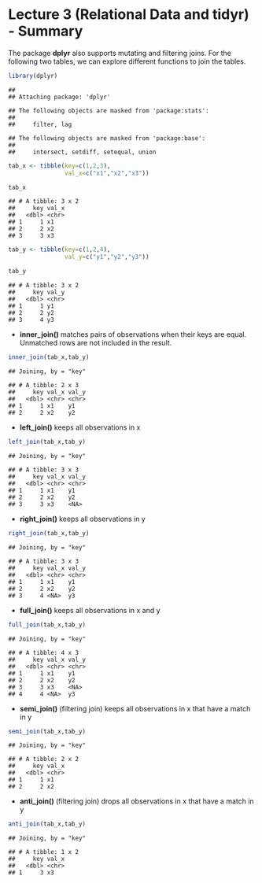Lecture 3 (Relational Data and tidyr) - Summary
================

<!-- README.md is generated from README.Rmd. Please edit that file -->
The package **dplyr** also supports mutating and filtering joins. For the following two tables, we can explore different functions to join the tables.

``` r
library(dplyr)
```

    ## 
    ## Attaching package: 'dplyr'

    ## The following objects are masked from 'package:stats':
    ## 
    ##     filter, lag

    ## The following objects are masked from 'package:base':
    ## 
    ##     intersect, setdiff, setequal, union

``` r
tab_x <- tibble(key=c(1,2,3),
                val_x=c("x1","x2","x3"))

tab_x
```

    ## # A tibble: 3 x 2
    ##     key val_x
    ##   <dbl> <chr>
    ## 1     1 x1   
    ## 2     2 x2   
    ## 3     3 x3

``` r
tab_y <- tibble(key=c(1,2,4),
                val_y=c("y1","y2","y3"))

tab_y
```

    ## # A tibble: 3 x 2
    ##     key val_y
    ##   <dbl> <chr>
    ## 1     1 y1   
    ## 2     2 y2   
    ## 3     4 y3

-   **inner\_join()** matches pairs of observations when their keys are equal. Unmatched rows are not included in the result.

``` r
inner_join(tab_x,tab_y)
```

    ## Joining, by = "key"

    ## # A tibble: 2 x 3
    ##     key val_x val_y
    ##   <dbl> <chr> <chr>
    ## 1     1 x1    y1   
    ## 2     2 x2    y2

-   **left\_join()** keeps all observations in x

``` r
left_join(tab_x,tab_y)
```

    ## Joining, by = "key"

    ## # A tibble: 3 x 3
    ##     key val_x val_y
    ##   <dbl> <chr> <chr>
    ## 1     1 x1    y1   
    ## 2     2 x2    y2   
    ## 3     3 x3    <NA>

-   **right\_join()** keeps all observations in y

``` r
right_join(tab_x,tab_y)
```

    ## Joining, by = "key"

    ## # A tibble: 3 x 3
    ##     key val_x val_y
    ##   <dbl> <chr> <chr>
    ## 1     1 x1    y1   
    ## 2     2 x2    y2   
    ## 3     4 <NA>  y3

-   **full\_join()** keeps all observations in x and y

``` r
full_join(tab_x,tab_y)
```

    ## Joining, by = "key"

    ## # A tibble: 4 x 3
    ##     key val_x val_y
    ##   <dbl> <chr> <chr>
    ## 1     1 x1    y1   
    ## 2     2 x2    y2   
    ## 3     3 x3    <NA> 
    ## 4     4 <NA>  y3

-   **semi\_join()** (filtering join) keeps all observations in x that have a match in y

``` r
semi_join(tab_x,tab_y)
```

    ## Joining, by = "key"

    ## # A tibble: 2 x 2
    ##     key val_x
    ##   <dbl> <chr>
    ## 1     1 x1   
    ## 2     2 x2

-   **anti\_join()** (filtering join) drops all observations in x that have a match in y

``` r
anti_join(tab_x,tab_y)
```

    ## Joining, by = "key"

    ## # A tibble: 1 x 2
    ##     key val_x
    ##   <dbl> <chr>
    ## 1     3 x3
